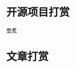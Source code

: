 # 开源项目打赏
[参考](https://mbd.baidu.com/newspage/data/landingshare?pageType=1&isBdboxFrom=1&context=%7B%22nid%22%3A%22news_8900325946824269312%22%2C%22sourceFrom%22%3A%22bjh%22%7D)
# 文章打赏